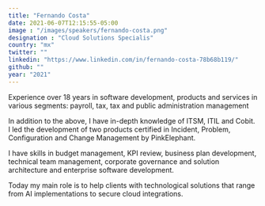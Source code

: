 ```yaml
---
title: "Fernando Costa"
date: 2021-06-07T12:15:55-05:00
image : "/images/speakers/fernando-costa.png"
designation : "Cloud Solutions Specialis"
country: "mx"
twitter: ""
linkedin: "https://www.linkedin.com/in/fernando-costa-78b68b119/"
github: ""
year: "2021"
---
```


Experience over 18 years in software development, products and services in various segments: payroll, tax, tax and public administration management

In addition to the above, I have in-depth knowledge of ITSM, ITIL and Cobit. I led the development of two products certified in Incident, Problem, Configuration and Change Management by PinkElephant.

I have skills in budget management, KPI review, business plan development, technical team management, corporate governance and solution architecture and enterprise software development.

Today my main role is to help clients with technological solutions that range from AI implementations to secure cloud integrations.
